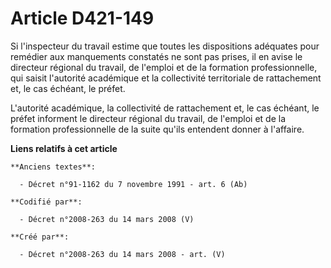 # Article D421-149

Si l'inspecteur du travail estime que toutes les dispositions adéquates pour remédier aux manquements constatés ne sont pas
prises, il en avise le directeur régional du travail, de l'emploi et de la formation professionnelle, qui saisit l'autorité
académique et la collectivité territoriale de rattachement et, le cas échéant, le préfet.

L'autorité académique, la collectivité de rattachement et, le cas échéant, le préfet informent le directeur régional du
travail, de l'emploi et de la formation professionnelle de la suite qu'ils entendent donner à l'affaire.

**Liens relatifs à cet article**

	**Anciens textes**:

	  - Décret n°91-1162 du 7 novembre 1991 - art. 6 (Ab)

	**Codifié par**:

	  - Décret n°2008-263 du 14 mars 2008 (V)

	**Créé par**:

	  - Décret n°2008-263 du 14 mars 2008 - art. (V)

